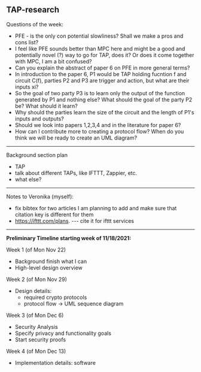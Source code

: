 TAP-research
------------

Questions of the week:
- PFE - is the only con potential slowliness? Shall we make a pros and cons list?
- I feel like PFE sounds better than MPC here and might be a good and potentially novel (?) way to go for TAP, does it? Or does it come together with MPC, I am a bit confused?
- Can you explain the abstract of paper 6 on PFE in more general terms? 
- In introduction to the paper 6, P1 would be TAP holding fucntion f and circuit C(f), parties P2 and P3 are trigger and action, but what are their inputs xi?
- So the goal of two party P3 is to learn only the output of the function generated by P1 and nothing else? What should the goal of the party P2 be? What should it learn?
- Why should the parties learn the size of the circuit and the length of P1's inputs and outputs?
- Should we look into papers 1,2,3,4 and in the literature for paper 6?
- How can I contribute more to creating a protocol flow? When do you think we will be ready to create an UML diagram?

---------

Background section plan
- TAP
- talk about different TAPs, like IFTTT, Zappier, etc.
- what else? 
----------

Notes to Veronika (myself):
- fix bibtex for two articles I am planning to add and make sure that citation key is different for them
- https://ifttt.com/plans. --- cite it for ifttt services

----------
**Preliminary Timeline starting week of 11/18/2021:**

  Week 1 (of Mon Nov 22)
  - Background finish what I can
  - High-level design overview

  Week 2 (of Mon Nov 29)
  - Design details:
    * required crypto protocols
    * protocol flow -> UML sequence diagram

  Week 3 (of Mon Dec 6)
  - Security Analysis
  - Specify privacy and functionality goals
  - Start security proofs

  Week 4 (of Mon Dec 13)
  - Implementation details: software
